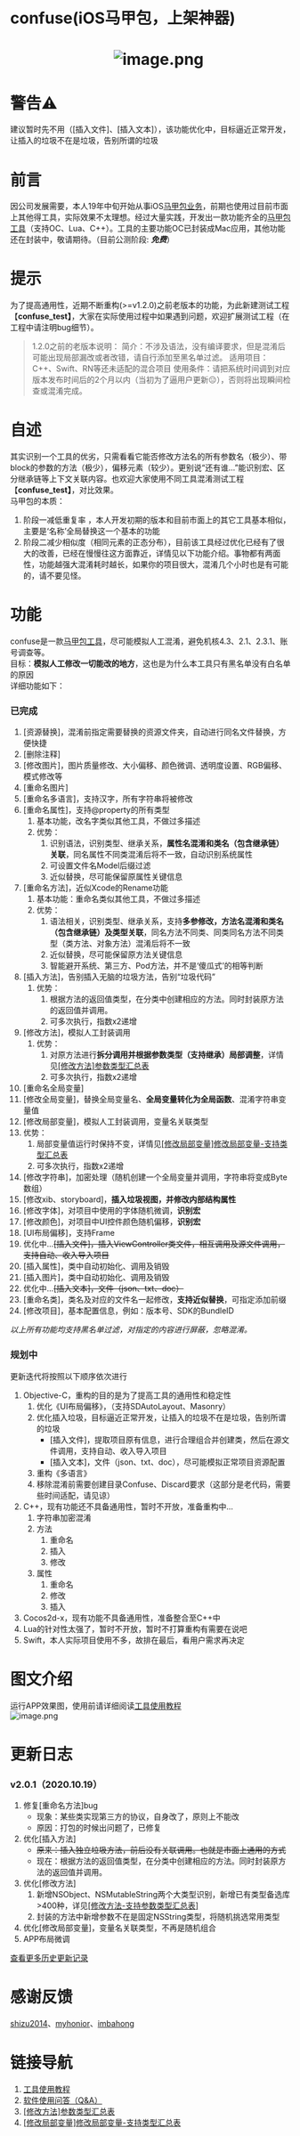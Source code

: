 # confuse(iOS马甲包，上架神器)

<a name="X50Qx"></a>
#                             ![image.png](https://cdn.nlark.com/yuque/0/2020/png/213807/1593768128247-016fe60b-8853-48fb-8b76-f9f702b83db5.png#align=left&display=inline&height=177&margin=%5Bobject%20Object%5D&name=image.png&originHeight=512&originWidth=512&size=119707&status=done&style=none&width=177)
<a name="KQtMH"></a>
# 警告⚠️
建议暂时先不用（[插入文件]、[插入文本]），该功能优化中，目标逼近正常开发，让插入的垃圾不在是垃圾，告别所谓的垃圾
<a name="GZrkm"></a>
# 前言
因公司发展需要，本人19年中旬开始从事iOS[马甲包业务](https://www.yuque.com/docs/share/7e70244c-5dea-4035-b634-65cc082097da?#《马甲包简介》)，前期也使用过目前市面上其他得工具，实际效果不太理想。经过大量实践，开发出一款功能齐全的[马甲包工具](https://github.com/520coding/confuse)（支持OC、Lua、C++）。工具的主要功能OC已封装成Mac应用，其他功能还在封装中，敬请期待。（目前公测阶段: _**免费**_）
<a name="qPY4i"></a>
# 提示
为了提高通用性，近期不断重构(>=v1.2.0)之前老版本的功能，为此新建测试工程【**confuse_test】**，大家在实际使用过程中如果遇到问题，欢迎扩展测试工程（在工程中请注明bug细节）。
> 1.2.0之前的老版本说明：
> 简介：不涉及语法，没有编译要求，但是混淆后可能出现局部漏改或者改错，请自行添加至黑名单过滤。
> 适用项目：C++、Swift、RN等还未适配的混合项目
> 使用条件：请把系统时间调到对应版本发布时间后的2个月以内（当初为了逼用户更新😑），否则将出现瞬间检查或混淆完成。

<a name="ddChF"></a>
# 自述
其实识别一个工具的优劣，只需看看它能否修改方法名的所有参数名（极少）、带block的参数的方法（极少），偏移元素（较少）。更别说“还有谁...”能识别宏、区分继承链等上下文关联内容。也欢迎大家使用不同工具混淆测试工程【**confuse_test】**，对比效果。<br />马甲包的本质：

1. 阶段一减低重复率 ，本人开发初期的版本和目前市面上的其它工具基本相似，主要是‘名称’全局替换这一个基本的功能
1. 阶段二减少相似度（相同元素的正态分布），目前该工具经过优化已经有了很大的改善，已经在慢慢往这方面靠近，详情见以下功能介绍。事物都有两面性，功能越强大混淆耗时越长，如果你的项目很大，混淆几个小时也是有可能的，请不要见怪。
<a name="ICzWQ"></a>
# 功能
confuse是一款[马甲包工具](https://github.com/520coding/confuse)，尽可能模拟人工混淆，避免机核4.3、2.1、2.3.1、账号调查等。<br />目标：**模拟人工修改一切能改的地方**，这也是为什么本工具只有黑名单没有白名单的原因<br />详细功能如下：
<a name="MQHkR"></a>
### 已完成

1. [资源替换]，混淆前指定需要替换的资源文件夹，自动进行同名文件替换，方便快捷
1. [删除注释]
1. [修改图片]，图片质量修改、大小偏移、颜色微调、透明度设置、RGB偏移、模式修改等
1. [重命名图片]
1. [重命名多语言]，支持汉字，所有字符串将被修改
1. [重命名属性]，支持@property的所有类型
   1. 基本功能，改名字类似其他工具，不做过多描述
   1. 优势：
      1. 识别语法，识别类型、继承关系，**属性名混淆和类名（包含继承链）关联**，同名属性不同类混淆后将不一致，自动识别系统属性
      1. 可设置文件名Model后缀过滤
      1. 近似替换，尽可能保留原属性关键信息
7. [重命名方法]，近似Xcode的Rename功能
   1. 基本功能：重命名类似其他工具，不做过多描述
   1. 优势：
      1. 语法相关，识别类型、继承关系，支持**多参修改，方法名混淆和类名（包含继承链）及类型关联**，同名方法不同类、同类同名方法不同类型（类方法、对象方法）混淆后将不一致
      1. 近似替换，尽可能保留原方法关键信息
      1. 智能避开系统、第三方、Pod方法，并不是‘傻瓜式’的相等判断
8. [插入方法]，告别插入无脑的垃圾方法，告别“垃圾代码”
   1. 优势：
      1. 根据方法的返回值类型，在分类中创建相应的方法。同时封装原方法的返回值并调用。
      1. 可多次执行，指数x2递增
9. [修改方法]，模拟人工封装调用
   1. 优势：
      1. 对原方法进行**拆分调用并根据参数类型（支持继承）局部调整**，详情见[[修改方法]参数类型汇总表](https://www.yuque.com/docs/share/315b72d9-28f9-4fa6-bf20-c40d94f2253a?#《修改方法-支持参数类型汇总表》)
      1. 可多次执行，指数x2递增
10. [重命名全局变量]
10. [修改全局变量]，替换全局变量名、**全局变量转化为全局函数**、混淆字符串变量值
10. [修改局部变量]，模拟人工封装调用，变量名关联类型
   1. 优势：
      1. 局部变量值运行时保持不变，详情见[[修改局部变量]修改局部变量-支持类型汇总表](https://www.yuque.com/docs/share/90444065-4f4e-49c8-9e1a-5bd3d3b4f84d?#《修改局部变量-支持类型汇总表》)
      1. 可多次执行，指数x2递增
13. [修改字符串]，加密处理（随机创建一个全局变量并调用，字符串将变成Byte数组）
13. [修改xib、storyboard]，**插入垃圾视图，并修改内部结构属性**
13. [修改字体]，对项目中使用的字体随机微调，**识别宏**
13. [修改颜色]，对项目中UI控件颜色随机偏移，**识别宏**
13. [UI布局偏移]，支持Frame
13. 优化中...~~[插入文件]，插入ViewController类文件，相互调用及源文件调用，支持自动、收入导入项目~~
13. [插入属性]，类中自动初始化、调用及销毁
13. [插入图片]，类中自动初始化、调用及销毁
13. 优化中...~~[插入文本]，文件（json、txt、doc）~~
13. [重命名类]，类名及对应的文件名一起修改，**支持近似替换**，可指定添加前缀
13. [修改项目]，基本配置信息，例如：版本号、SDK的BundleID

_以上所有功能均支持黑名单过滤，对指定的内容进行屏蔽，忽略混淆。_
<a name="OEesy"></a>
### 规划中
更新迭代将按照以下顺序依次进行

1. Objective-C，重构的目的是为了提高工具的通用性和稳定性
   1. 优化《UI布局偏移》，（支持SDAutoLayout、Masonry）
   1. 优化插入垃圾，目标逼近正常开发，让插入的垃圾不在是垃圾，告别所谓的垃圾
      - [插入文件]，提取项目原有信息，进行合理组合并创建类，然后在源文件调用，支持自动、收入导入项目
      - [插入文本]，文件（json、txt、doc），尽可能模拟正常项目资源配置
   3. 重构《多语言》
   3. 移除混淆前需要创建目录Confuse、Discard要求（这部分是老代码，需要些时间适配，请见谅）
2. C++，现有功能还不具备通用性，暂时不开放，准备重构中...
   1. 字符串加密混淆
   1. 方法
      1. 重命名
      1. 插入
      1. 修改
   3. 属性
      1. 重命名
      1. 修改
      1. 插入
3. Cocos2d-x，现有功能不具备通用性，准备整合至C++中
3. Lua的针对性太强了，暂时不开放，暂时不打算重构有需要在说吧
3. Swift，本人实际项目使用不多，故排在最后，看用户需求再决定
<a name="vlfzY"></a>
# 图文介绍
运行APP效果图，使用前请详细阅读[工具使用教程](https://www.yuque.com/docs/share/edd2603f-d09d-4795-ae71-b42419b99446?#《confuse使用说明》)<br />![image.png](https://cdn.nlark.com/yuque/0/2020/png/213807/1594644980313-b3ee8604-9652-4bba-bb18-3d06399593e9.png#align=left&display=inline&height=540&margin=%5Bobject%20Object%5D&name=image.png&originHeight=1080&originWidth=1920&size=537018&status=done&style=none&width=960)
<a name="WtuYs"></a>
# 更新日志
<a name="iWvRI"></a>
### v2.0.1（2020.10.19）

1. 修复[重命名方法]bug
   - 现象：某些类实现第三方的协议，自身改了，原则上不能改
   - 原因：打包的时候出问题了，已修复
2. 优化[插入方法]
   - ~~原来：插入独立垃圾方法，前后没有关联调用。也就是市面上通用的方式~~
   - 现在：根据方法的返回值类型，在分类中创建相应的方法。同时封装原方法的返回值并调用。
3. 优化[修改方法]
   1. 新增NSObject、NSMutableString两个大类型识别，新增已有类型备选库>400种，详见[[修改方法-支持参数类型汇总表]](https://www.yuque.com/docs/share/315b72d9-28f9-4fa6-bf20-c40d94f2253a?#《修改方法-支持参数类型汇总表》)
   1. 封装的方法中新增参数不在是固定NSString类型，将随机挑选常用类型
4. 优化[修改局部变量]，变量名关联类型，不再是随机组合
4. APP布局微调

[查看更多历史更新记录](https://www.yuque.com/docs/share/39f2f60e-b6a8-443b-b005-b9364fb79b95?#《confuse更新说明》)
<a name="63ca6131"></a>
# 感谢反馈
[shizu2014](https://github.com/shizu2014)、[myhonior](https://github.com/myhonior)、[imbahong](https://github.com/imbahong)
<a name="BUG"></a>
# 链接导航

1. [工具使用教程](https://www.yuque.com/docs/share/edd2603f-d09d-4795-ae71-b42419b99446?#《confuse使用说明》)
1. [软件使用问答（Q&A）](https://www.yuque.com/docs/share/4a87ec96-80fe-4d25-873d-93cb428b3e15?#《软件使用问答（Q&A）》)
1. [[修改方法]参数类型汇总表](https://www.yuque.com/docs/share/315b72d9-28f9-4fa6-bf20-c40d94f2253a?#《修改方法-支持参数类型汇总表》)
1. [[修改局部变量]修改局部变量-支持类型汇总表](https://www.yuque.com/docs/share/90444065-4f4e-49c8-9e1a-5bd3d3b4f84d?#《修改局部变量-支持类型汇总表》)
